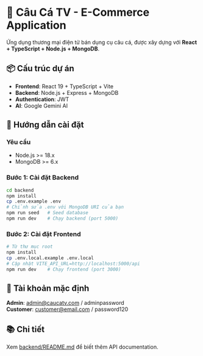 # 🎣 Câu Cá TV - E-Commerce Application

Ứng dụng thương mại điện tử bán dụng cụ câu cá, được xây dựng với **React + TypeScript + Node.js + MongoDB**.

## 📦 Cấu trúc dự án

- **Frontend**: React 19 + TypeScript + Vite
- **Backend**: Node.js + Express + MongoDB
- **Authentication**: JWT
- **AI**: Google Gemini AI

## 🚀 Hướng dẫn cài đặt

### Yêu cầu
- Node.js >= 18.x
- MongoDB >= 6.x

### Bước 1: Cài đặt Backend

```bash
cd backend
npm install
cp .env.example .env
# Chỉnh sửa .env với MongoDB URI của bạn
npm run seed   # Seed database
npm run dev    # Chạy backend (port 5000)
```

### Bước 2: Cài đặt Frontend

```bash
# Từ thư mục root
npm install
cp .env.local.example .env.local
# Cập nhật VITE_API_URL=http://localhost:5000/api
npm run dev    # Chạy frontend (port 3000)
```

## 👤 Tài khoản mặc định

**Admin**: admin@caucatv.com / adminpassword  
**Customer**: customer@email.com / password120

## 📚 Chi tiết

Xem [backend/README.md](backend/README.md) để biết thêm API documentation.
